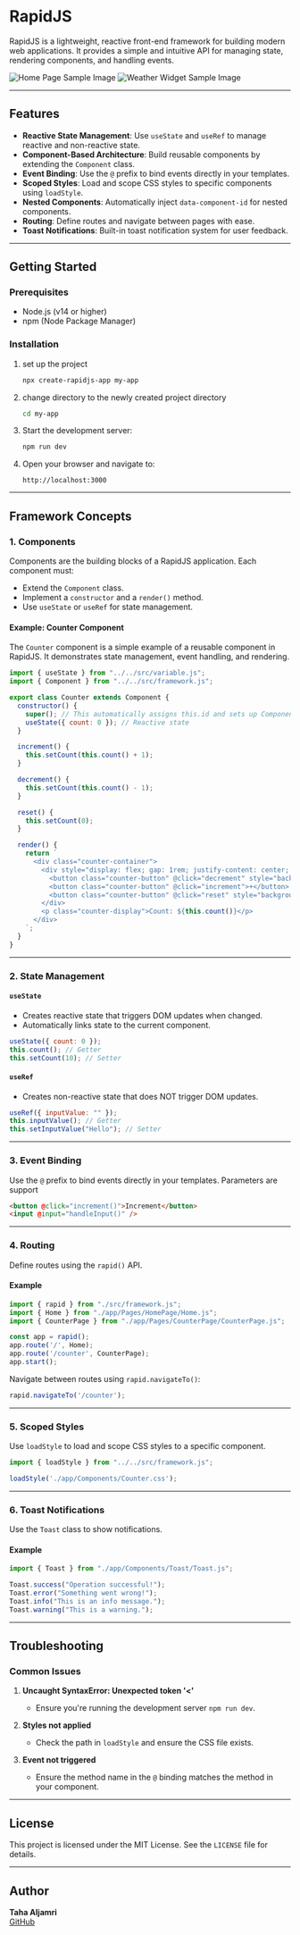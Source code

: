 # RapidJS

RapidJS is a lightweight, reactive front-end framework for building modern web applications. It provides a simple and intuitive API for managing state, rendering components, and handling events.

![Home Page Sample Image](./sample_imgs/rapidJS_1.png)
![Weather Widget Sample Image](./sample_imgs/rapidJS_2.png)

---

## Features

- **Reactive State Management**: Use `useState` and `useRef` to manage reactive and non-reactive state.
- **Component-Based Architecture**: Build reusable components by extending the `Component` class.
- **Event Binding**: Use the `@` prefix to bind events directly in your templates.
- **Scoped Styles**: Load and scope CSS styles to specific components using `loadStyle`.
- **Nested Components**: Automatically inject `data-component-id` for nested components.
- **Routing**: Define routes and navigate between pages with ease.
- **Toast Notifications**: Built-in toast notification system for user feedback.

---

## Getting Started

### Prerequisites

- Node.js (v14 or higher)
- npm (Node Package Manager)

### Installation

1. set up the project 
    ```bash
    npx create-rapidjs-app my-app
    ```

2. change directory to the newly created project directory
   ```bash
   cd my-app
   ```

3. Start the development server:
   ```bash
   npm run dev
   ```

4. Open your browser and navigate to:
   ```
   http://localhost:3000
   ```

---

## Framework Concepts

### 1. **Components**

Components are the building blocks of a RapidJS application. Each component must:

- Extend the `Component` class.
- Implement a `constructor` and a `render()` method.
- Use `useState` or `useRef` for state management.

#### Example: Counter Component

The `Counter` component is a simple example of a reusable component in RapidJS. It demonstrates state management, event handling, and rendering.

```javascript
import { useState } from "../../src/variable.js";
import { Component } from "../../src/framework.js";

export class Counter extends Component {
  constructor() {
    super(); // This automatically assigns this.id and sets up Component features
    useState({ count: 0 }); // Reactive state
  }

  increment() {
    this.setCount(this.count() + 1);
  }

  decrement() {
    this.setCount(this.count() - 1);
  }

  reset() {
    this.setCount(0);
  }

  render() {
    return `
      <div class="counter-container">
        <div style="display: flex; gap: 1rem; justify-content: center; margin-bottom: 1.5rem;">
          <button class="counter-button" @click="decrement" style="background: linear-gradient(135deg, #ef4444 0%, #dc2626 100%);">-</button>
          <button class="counter-button" @click="increment">+</button>
          <button class="counter-button" @click="reset" style="background: linear-gradient(135deg, #6b7280 0%, #4b5563 100%);">Reset</button>
        </div>
        <p class="counter-display">Count: ${this.count()}</p>
      </div>
    `;
  }
}
```

---

### 2. **State Management**

#### `useState`

- Creates reactive state that triggers DOM updates when changed.
- Automatically links state to the current component.

```javascript
useState({ count: 0 });
this.count(); // Getter
this.setCount(10); // Setter
```

#### `useRef`

- Creates non-reactive state that does NOT trigger DOM updates.

```javascript
useRef({ inputValue: "" });
this.inputValue(); // Getter
this.setInputValue("Hello"); // Setter
```

---

### 3. **Event Binding**

Use the `@` prefix to bind events directly in your templates.
Parameters are support

```html
<button @click="increment()">Increment</button>
<input @input="handleInput()" />
```

---

### 4. **Routing**

Define routes using the `rapid()` API.

#### Example

```javascript
import { rapid } from "./src/framework.js";
import { Home } from "./app/Pages/HomePage/Home.js";
import { CounterPage } from "./app/Pages/CounterPage/CounterPage.js";

const app = rapid();
app.route('/', Home);
app.route('/counter', CounterPage);
app.start();
```

Navigate between routes using `rapid.navigateTo()`:

```javascript
rapid.navigateTo('/counter');
```

---

### 5. **Scoped Styles**

Use `loadStyle` to load and scope CSS styles to a specific component.

```javascript
import { loadStyle } from "../../src/framework.js";

loadStyle('./app/Components/Counter.css');
```

---

### 6. **Toast Notifications**

Use the `Toast` class to show notifications.

#### Example

```javascript
import { Toast } from "./app/Components/Toast/Toast.js";

Toast.success("Operation successful!");
Toast.error("Something went wrong!");
Toast.info("This is an info message.");
Toast.warning("This is a warning.");
```

---

## Troubleshooting

### Common Issues

1. **Uncaught SyntaxError: Unexpected token '<'**
   - Ensure you're running the development server `npm run dev`.

2. **Styles not applied**
   - Check the path in `loadStyle` and ensure the CSS file exists.

3. **Event not triggered**
   - Ensure the method name in the `@` binding matches the method in your component.

---

## License

This project is licensed under the MIT License. See the `LICENSE` file for details.

---

## Author

**Taha Aljamri**  
[GitHub](https://github.com/NOT-LT)